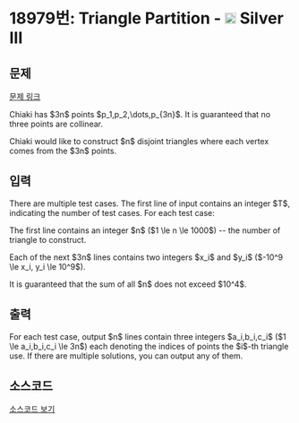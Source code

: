 # 18979번: Triangle Partition - <img src="https://static.solved.ac/tier_small/8.svg" style="height:20px" /> Silver III

<!-- performance -->

<!-- 문제 제출 후 깃허브에 푸시를 했을 때 제출한 코드의 성능이 입력될 공간입니다.-->

<!-- end -->

## 문제

[문제 링크](https://boj.kr/18979)


<p>Chiaki has $3n$ points $p_1,p_2,\dots,p_{3n}$. It is guaranteed that no three points are collinear.</p>

<p>Chiaki would like to construct $n$ disjoint triangles where each vertex comes from the $3n$ points.</p>



## 입력


<p>There are multiple test cases. The first line of input contains an integer $T$, indicating the number of test cases. For each test case:</p>

<p>The first line contains an integer $n$ ($1 \le n \le 1000$) -- the number of triangle to construct.</p>

<p>Each of the next $3n$ lines contains two integers $x_i$ and $y_i$ ($-10^9 \le x_i, y_i \le 10^9$).</p>

<p>It is guaranteed that the sum of all $n$ does not exceed $10^4$.</p>



## 출력


<p>For each test case, output $n$ lines contain three integers $a_i,b_i,c_i$ ($1 \le a_i,b_i,c_i \le 3n$) each denoting the indices of points the $i$-th triangle use. If there are multiple solutions, you can output any of them.</p>



## 소스코드

[소스코드 보기](Triangle%20Partition.cpp)